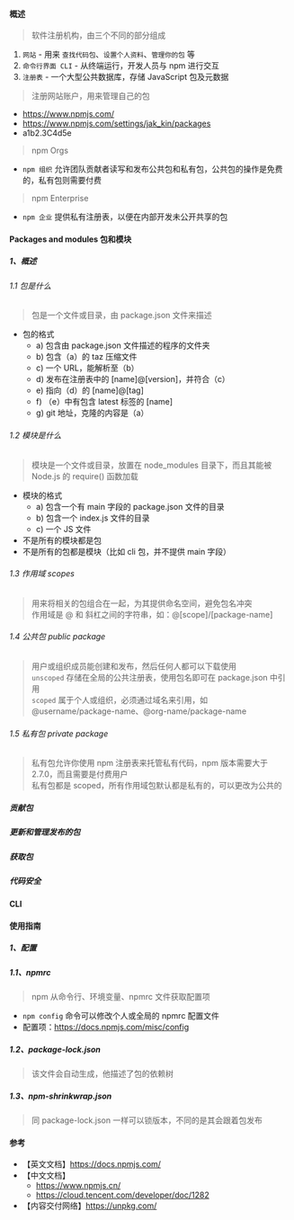 #### 概述
>软件注册机构，由三个不同的部分组成
1. `网站` - 用来 `查找代码包`、`设置个人资料`、`管理你的包` 等
2. `命令行界面 CLI` - 从终端运行，开发人员与 npm 进行交互
3. `注册表` - 一个大型公共数据库，存储 JavaScript 包及元数据    

>注册网站账户，用来管理自己的包
* https://www.npmjs.com/
* https://www.npmjs.com/settings/jak_kin/packages
* a1b2.3C4d5e

>npm Orgs
* `npm 组织` 允许团队贡献者读写和发布公共包和私有包，公共包的操作是免费的，私有包则需要付费

>npm Enterprise
* `npm 企业` 提供私有注册表，以便在内部开发未公开共享的包

#### Packages and modules 包和模块
##### 1、概述
###### 1.1 包是什么
>包是一个文件或目录，由 package.json 文件来描述   
* 包的格式
  * a) 包含由 package.json 文件描述的程序的文件夹
  * b) 包含（a）的 taz 压缩文件
  * c) 一个 URL，能解析至（b）
  * d) 发布在注册表中的 [name]@[version]，并符合（c）
  * e) 指向（d）的 [name]@[tag]
  * f) （e）中有包含 latest 标签的 [name]
  * g) git 地址，克隆的内容是（a）
###### 1.2 模块是什么
>模块是一个文件或目录，放置在 node_modules 目录下，而且其能被 Node.js 的 require() 函数加载
* 模块的格式
  * a) 包含一个有 main 字段的 package.json 文件的目录
  * b) 包含一个 index.js 文件的目录
  * c) 一个 JS 文件
* 不是所有的模块都是包
* 不是所有的包都是模块（比如 cli 包，并不提供 main 字段）
###### 1.3 作用域 scopes
>用来将相关的包组合在一起，为其提供命名空间，避免包名冲突  
>作用域是 @ 和 斜杠之间的字符串，如：@[scope]/[package-name]
###### 1.4 公共包 public package
>用户或组织成员能创建和发布，然后任何人都可以下载使用  
>`unscoped` 存储在全局的公共注册表，使用包名即可在 package.json 中引用   
>`scoped` 属于个人或组织，必须通过域名来引用，如 @username/package-name、@org-name/package-name
###### 1.5 私有包 private package
>私有包允许你使用 npm 注册表来托管私有代码，npm 版本需要大于 2.7.0，而且需要是付费用户   
>私有包都是 scoped，所有作用域包默认都是私有的，可以更改为公共的
##### 贡献包
##### 更新和管理发布的包
##### 获取包
##### 代码安全

#### CLI

#### 使用指南
##### 1、配置
##### 1.1、npmrc
>npm 从命令行、环境变量、npmrc 文件获取配置项   
* `npm config` 命令可以修改个人或全局的 npmrc 配置文件
* 配置项：https://docs.npmjs.com/misc/config
##### 1.2、package-lock.json
>该文件会自动生成，他描述了包的依赖树
##### 1.3、npm-shrinkwrap.json
>同 package-lock.json 一样可以锁版本，不同的是其会跟着包发布

#### 参考
* 【英文文档】https://docs.npmjs.com/
* 【中文文档】
  * https://www.npmjs.cn/
  * https://cloud.tencent.com/developer/doc/1282
* 【内容交付网络】https://unpkg.com/